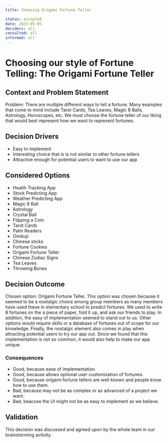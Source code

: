 ```yaml
---
title: Choosing Origami Fortune Teller

status: accepted
date: 2023-05-05
deciders: all
consulted: all
informed: all
---
```

# Choosing our style of Fortune Telling: The Origami Fortune Teller

## Context and Problem Statement
Problem: There are multiple different ways to tell a fortune. Many examples that come to mind include Tarot Cards, Tea Leaves, Magic 8 Balls, Astrology, Horoscopes, etc. We must choose the fortune teller of our liking that would best represent how we want to represent fortunes.

## Decision Drivers

* Easy to implement
* Interesting choice that is is not similar to other fortune tellers
* Attractive enough for potential users to want to use our app

## Considered Options

* Health Tracking App
* Stock Predicting App
* Weather Predicting App
* Magic 8 Ball
* Astrology
* Crystal Ball
* Flipping a Coin
* Tarot Cards
* Palm Readers
* Omikuji
* Chinese sticks
* Fortune Cookies
* Origami Fortune Teller
* Chinese Zodiac Signs
* Tea Leaves
* Throwing Bones

## Decision Outcome

Chosen option: Origami Fortune Teller.
This option was chosen because it seemed to be a nostalgic choice among group members as many members have used these in elementary school to predict fortunes. We used to write 8 fortunes on the a piece of paper, fold it up, and ask our friends to play. In addition, the easy of implementation seemed to stand out to us. Other options would require skills or a database of fortunes out of scope for our knowledge. Finally, the nostalgic element also comes in play when attracting potential users to try our app out. Since we found that this implementation is not so common, it would also help to make our app unique.
<!-- Add more here to why>
<!-- This is an optional element. Feel free to remove. -->
### Consequences

* Good, because ease of implementation.
* Good, because allows optional user customization of fortunes.
* Good, because origami fortune tellers are well known and people know how to use them.
* Bad, because may not be as complex or as advanced of a project we want.
* Bad, beacuse the UI might not be as easy to implement as we believe.
<!-- numbers of consequences can vary -->

<!-- This is an optional element. Feel free to remove. -->
## Validation

This decision was discussed and agreed upon by the whole team in our brainstorming activity.
